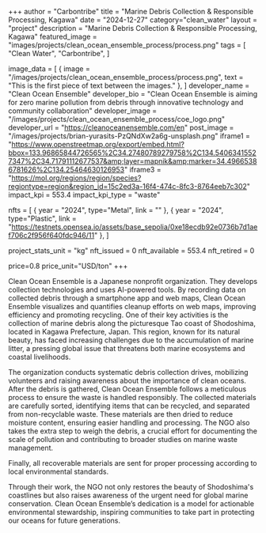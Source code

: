 +++
author = "Carbontribe"
title = "Marine Debris Collection & Responsible Processing, Kagawa"
date = "2024-12-27"
category="clean_water"
layout = "project"
description = "Marine Debris Collection & Responsible Processing, Kagawa"
featured_image = "images/projects/clean_ocean_ensemble_process/process.png"
tags = [
    "Clean Water",
    "Carbontribe",
]

image_data = [
  { image = "/images/projects/clean_ocean_ensemble_process/process.png", text = "This is the first piece of text between the images." },
]
developer_name = "Clean Ocean Ensemble"
developer_bio = "Clean Ocean Ensemble is aiming for zero marine pollution from debris through innovative technology and community collaboration"
developer_image = "/images/projects/clean_ocean_ensemble_process/coe_logo.png"
developer_url = "https://cleanoceanensemble.com/en"
post_image = "/images/projects/brian-yurasits-PzQNdXw2a6g-unsplash.png"
iframe1 = "https://www.openstreetmap.org/export/embed.html?bbox=133.96865844726565%2C34.27480789279758%2C134.54063415527347%2C34.71791112677537&amp;layer=mapnik&amp;marker=34.49665386781626%2C134.25464630126953"
iframe3 = "https://mol.org/regions/region/species?regiontype=region&region_id=15c2ed3a-16f4-474c-8fc3-8764eeb7c302"
impact_kpi = 553.4
impact_kpi_type = "waste"

nfts = [
  { year = "2024", type="Metal", link = "" },
  { year = "2024", type="Plastic", link = "https://testnets.opensea.io/assets/base_sepolia/0xe18ecdb92e0736b7d1aef706c2f956f640fdc946/11" },
]

project_stats_unit = "kg"
nft_issued = 0
nft_available = 553.4
nft_retired = 0

price=0.8
price_unit="USD/ton"
+++

Clean Ocean Ensemble is a Japanese nonprofit organization. They develops collection technologies and uses AI-powered tools. By recording data on collected debris through a smartphone app and web maps,  Clean Ocean Ensemble visualizes and quantifies cleanup efforts on web maps, improving efficiency and promoting recycling. One of their key activities is the collection of marine debris along the picturesque Tao coast of Shodoshima, located in Kagawa Prefecture, Japan. This region, known for its natural beauty, has faced increasing challenges due to the accumulation of marine litter, a pressing global issue that threatens both marine ecosystems and coastal livelihoods.

The organization conducts systematic debris collection drives, mobilizing volunteers and raising awareness about the importance of clean oceans. After the debris is gathered, Clean Ocean Ensemble follows a meticulous process to ensure the waste is handled responsibly. The collected materials are carefully sorted, identifying items that can be recycled, and separated from non-recyclable waste. These materials are then dried to reduce moisture content, ensuring easier handling and processing. The NGO also takes the extra step to weigh the debris, a crucial effort for documenting the scale of pollution and contributing to broader studies on marine waste management.

Finally, all recoverable materials are sent for proper processing according to local environmental standards. 

Through their work, the NGO not only restores the beauty of Shodoshima's coastlines but also raises awareness of the urgent need for global marine conservation. Clean Ocean Ensemble’s dedication is a model for actionable environmental stewardship, inspiring communities to take part in protecting our oceans for future generations.